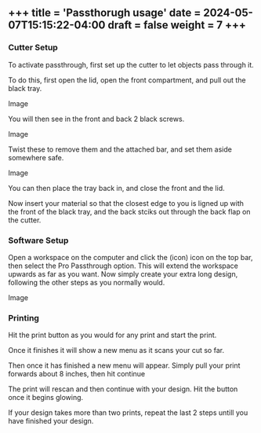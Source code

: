+++
title = 'Passthorugh usage'
date = 2024-05-07T15:15:22-04:00
draft = false
weight = 7
+++
---

### Cutter Setup

To activate passthrough, first set up the cutter to let objects pass through it.

To do this, first open the lid, open the front compartment, and pull out the black tray.

Image

You will then see in the front and back 2 black screws.

Image

Twist these to remove them and the attached bar, and set them aside somewhere safe.

Image

You can then place the tray back in, and close the front and the lid.

Now insert your material so that the closest edge to you is ligned up with the front of the black tray, and the back stciks out through the back flap on the cutter. 

### Software Setup

Open a workspace on the computer and click the (icon) icon on the top bar, then select the Pro Passthrough option. This will extend the workspace upwards as far as you want. Now simply create your extra long design, following the other steps as you normally would.

Image

### Printing

Hit the print button as you would for any print and start the print.

Once it finishes it will show a new menu as it scans your cut so far.

Then once it has finished a new menu will appear. Simply pull your print forwards about 8 inches, then hit continue

The print will rescan and then continue with your design. Hit the button once it begins glowing.

If your design takes more than two prints, repeat the last 2 steps untill you have finished your design.
